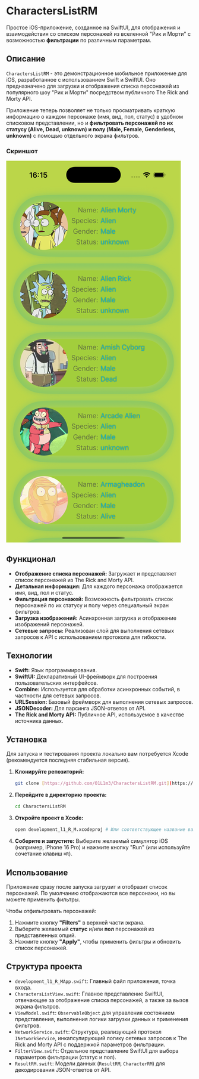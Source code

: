# CharactersListRM

Простое iOS-приложение, созданное на SwiftUI, для отображения и взаимодействия со списком персонажей из вселенной "Рик и Морти" с возможностью **фильтрации** по различным параметрам.

## Описание

`CharactersListRM` - это демонстрационное мобильное приложение для iOS, разработанное с использованием Swift и SwiftUI. Оно предназначено для загрузки и отображения списка персонажей из популярного шоу "Рик и Морти" посредством публичного The Rick and Morty API.

Приложение теперь позволяет не только просматривать краткую информацию о каждом персонаже (имя, вид, пол, статус) в удобном списковом представлении, но и **фильтровать персонажей по их статусу (Alive, Dead, unknown) и полу (Male, Female, Genderless, unknown)** с помощью отдельного экрана фильтров.

### Скриншот
![Скриншот приложения](Simulator%20Screenshot%20-%20iPhone%2016%20Pro%20-%202025-07-11%20at%2016.15.08.png)

## Функционал

* **Отображение списка персонажей:** Загружает и представляет список персонажей из The Rick and Morty API.
* **Детальная информация:** Для каждого персонажа отображается имя, вид, пол и статус.
* **Фильтрация персонажей:** Возможность фильтровать список персонажей по их статусу и полу через специальный экран фильтров.
* **Загрузка изображений:** Асинхронная загрузка и отображение изображений персонажей.
* **Сетевые запросы:** Реализован слой для выполнения сетевых запросов к API с использованием протокола для гибкости.

## Технологии

* **Swift:** Язык программирования.
* **SwiftUI:** Декларативный UI-фреймворк для построения пользовательских интерфейсов.
* **Combine:** Используется для обработки асинхронных событий, в частности для сетевых запросов.
* **URLSession:** Базовый фреймворк для выполнения сетевых запросов.
* **JSONDecoder:** Для парсинга JSON-ответов от API.
* **The Rick and Morty API:** Публичное API, используемое в качестве источника данных.

## Установка

Для запуска и тестирования проекта локально вам потребуется Xcode (рекомендуется последняя стабильная версия).

1.  **Клонируйте репозиторий:**
    ```bash
    git clone [https://github.com/O1L1m3/CharactersListRM.git](https://github.com/O1L1m3/CharactersListRM.git)
    ```
2.  **Перейдите в директорию проекта:**
    ```bash
    cd CharactersListRM
    ```
3.  **Откройте проект в Xcode:**
    ```bash
    open development_l1_R_M.xcodeproj # Или соответствующее название вашего .xcodeproj файла
    ```
4.  **Соберите и запустите:** Выберите желаемый симулятор iOS (например, iPhone 16 Pro) и нажмите кнопку "Run" (или используйте сочетание клавиш `⌘R`).

## Использование

Приложение сразу после запуска загрузит и отобразит список персонажей. По умолчанию отображаются все персонажи, но вы можете применить фильтры.

Чтобы отфильтровать персонажей:
1.  Нажмите кнопку **"Filters"** в верхней части экрана.
2.  Выберите желаемый **статус** и/или **пол** персонажей из представленных опций.
3.  Нажмите кнопку **"Apply"**, чтобы применить фильтры и обновить список персонажей.

## Структура проекта

* `development_l1_R_MApp.swift`: Главный файл приложения, точка входа.
* `CharactersListView.swift`: Главное представление SwiftUI, отвечающее за отображение списка персонажей, а также за вызов экрана фильтров.
* `ViewModel.swift`: `ObservableObject` для управления состоянием представления, выполнения логики загрузки данных и применения фильтров.
* `NetworkService.swift`: Структура, реализующий протокол `INetworkService`, инкапсулирующий логику сетевых запросов к The Rick and Morty API с поддержкой параметров фильтрации.
* `FilterView.swift`: Отдельное представление SwiftUI для выбора параметров фильтрации (статус и пол).
* `ResultRM.swift`: Модели данных (`ResultRM`, `CharacterRM`) для декодирования JSON-ответов от API.

